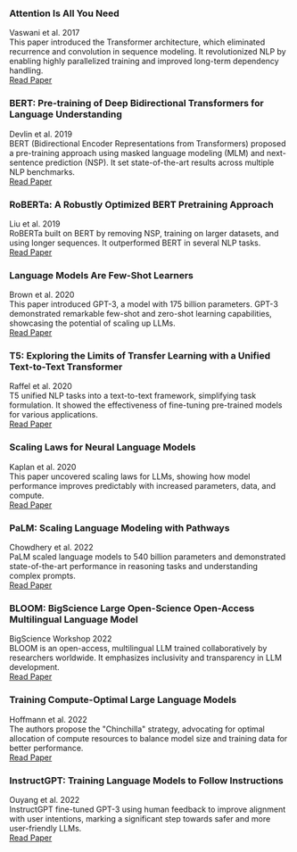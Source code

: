 ### Attention Is All You Need 
Vaswani et al. 2017\
This paper introduced the Transformer architecture, which eliminated recurrence and convolution in sequence modeling. It revolutionized NLP by enabling highly parallelized training and improved long-term dependency handling.\
[Read Paper](https://arxiv.org/pdf/1706.03762)

### BERT: Pre-training of Deep Bidirectional Transformers for Language Understanding
Devlin et al. 2019\
BERT (Bidirectional Encoder Representations from Transformers) proposed a pre-training approach using masked language modeling (MLM) and next-sentence prediction (NSP). It set state-of-the-art results across multiple NLP benchmarks.\
[Read Paper](https://arxiv.org/pdf/1810.04805)

### RoBERTa: A Robustly Optimized BERT Pretraining Approach
Liu et al. 2019\
RoBERTa built on BERT by removing NSP, training on larger datasets, and using longer sequences. It outperformed BERT in several NLP tasks.\
[Read Paper](https://arxiv.org/pdf/1907.11692)

### Language Models Are Few-Shot Learners
Brown et al. 2020\
This paper introduced GPT-3, a model with 175 billion parameters. GPT-3 demonstrated remarkable few-shot and zero-shot learning capabilities, showcasing the potential of scaling up LLMs.\
[Read Paper](https://arxiv.org/pdf/2005.14165)

### T5: Exploring the Limits of Transfer Learning with a Unified Text-to-Text Transformer
Raffel et al. 2020\
T5 unified NLP tasks into a text-to-text framework, simplifying task formulation. It showed the effectiveness of fine-tuning pre-trained models for various applications.\
[Read Paper](https://arxiv.org/pdf/1910.10683)

### Scaling Laws for Neural Language Models
Kaplan et al. 2020\
This paper uncovered scaling laws for LLMs, showing how model performance improves predictably with increased parameters, data, and compute.\
[Read Paper](https://arxiv.org/pdf/2001.08361)

### PaLM: Scaling Language Modeling with Pathways
Chowdhery et al. 2022\
PaLM scaled language models to 540 billion parameters and demonstrated state-of-the-art performance in reasoning tasks and understanding complex prompts.\
[Read Paper](https://arxiv.org/pdf/2204.02311)

### BLOOM: BigScience Large Open-Science Open-Access Multilingual Language Model
BigScience Workshop 2022\
BLOOM is an open-access, multilingual LLM trained collaboratively by researchers worldwide. It emphasizes inclusivity and transparency in LLM development.\
[Read Paper](https://arxiv.org/pdf/2211.05100)

### Training Compute-Optimal Large Language Models
Hoffmann et al. 2022\
The authors propose the "Chinchilla" strategy, advocating for optimal allocation of compute resources to balance model size and training data for better performance.\
[Read Paper](https://arxiv.org/pdf/2203.15556)

### InstructGPT: Training Language Models to Follow Instructions
Ouyang et al. 2022\
InstructGPT fine-tuned GPT-3 using human feedback to improve alignment with user intentions, marking a significant step towards safer and more user-friendly LLMs.\
[Read Paper](https://arxiv.org/pdf/2203.02155)

